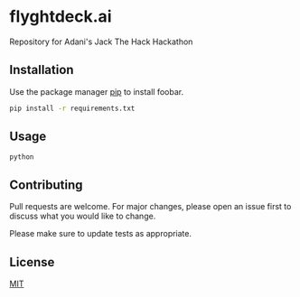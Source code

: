 # flyghtdeck.ai
Repository for Adani's Jack The Hack Hackathon

## Installation

Use the package manager [pip](https://pip.pypa.io/en/stable/) to install foobar.

```bash
pip install -r requirements.txt
```

## Usage

```
python
```

## Contributing
Pull requests are welcome. For major changes, please open an issue first to discuss what you would like to change.

Please make sure to update tests as appropriate.

## License
[MIT](https://choosealicense.com/licenses/mit/)
